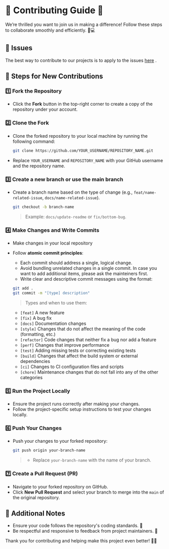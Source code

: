 # 🌟 Contributing Guide 🌟

We’re thrilled you want to join us in making a difference! Follow these steps to collaborate smoothly and efficiently. 🚀💻

## 📍 Issues

The best way to contribute to our projects is to apply to the issues <a href="https://github.com/Crypto-Jaguars/Revolutionary_Farmers/issues" target="_blank">here</a> .

## 👀 Steps for New Contributions  

### 1️⃣ Fork the Repository

- Click the **Fork** button in the top-right corner to create a copy of the repository under your account.


### 2️⃣ Clone the Fork

- Clone the forked repository to your local machine by running the following command:

   ```bash
   git clone https://github.com/YOUR_USERNAME/REPOSITORY_NAME.git
   ```

- Replace `YOUR_USERNAME` and `REPOSITORY_NAME` with your GitHub username and the repository name.


### 3️⃣ Create a new branch or use the main branch

- Create a branch name based on the type of change (e.g., `feat/name-related-issue`, `docs/name-related-issue`).

   ```bash
   git checkout -b branch-name
   ```

   > Example: `docs/update-readme` or `fix/bottom-bug`.

### 4️⃣ Make Changes and Write Commits

- Make changes in your local repository
- Follow **atomic commit principles**:

   - Each commit should address a single, logical change.
   - Avoid bundling unrelated changes in a single commit. In case you want to add additional items, please ask the mainteiners first.
   - Write clear and descriptive commit messages using the format:

   ```bash
   git add .
   git commit -m "[type] description"
   ```

   > Types and when to use them:

   - `[feat]` A new feature
   - `[fix]` A bug fix
   - `[docs]` Documentation changes
   - `[style]` Changes that do not affect the meaning of the code (formatting, etc.)
   - `[refactor]` Code changes that neither fix a bug nor add a feature
   - `[perf]` Changes that improve performance
   - `[test]` Adding missing tests or correcting existing tests
   - `[build]` Changes that affect the build system or external dependencies
   - `[ci]` Changes to CI configuration files and scripts
   - `[chore]` Maintenance changes that do not fall into any of the other categories

### 5️⃣ Run the Project Locally

- Ensure the project runs correctly after making your changes.
- Follow the project-specific setup instructions to test your changes locally.

### 6️⃣ Push Your Changes

- Push your changes to your forked repository:

   ```bash
   git push origin your-branch-name
   ```
   > - Replace `your-branch-name` with the name of your branch.

### 7️⃣ Create a Pull Request (PR)

- Navigate to your forked repository on GitHub.
- Click **New Pull Request** and select your branch to merge into the `main` of the original repository.

## 📝 Additional Notes

- Ensure your code follows the repository's coding standards. 🧹  
- Be respectful and responsive to feedback from project maintainers. 🙏  

Thank you for contributing and helping make this project even better! 🤝🌱